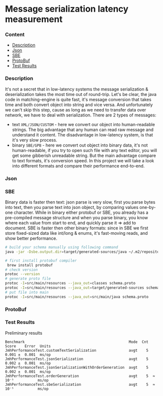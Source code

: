 # Message serialization latency measurement

### Content
* [Description](#description)
* [Json](#json)
* [SBE](#sbe)
* [ProtoBuf](#protobuf)
* [Test Results](#test-results)

### Description
It's not a secret that in low-latency systems the message serialization & deserialization takes the most time out of round-trip. Let's be clear, the java code in matching-engine is quite fast, it's message conversion that takes time and both convert object into string and vice versa. And unfortunately we can't skip this step, cause as long as we need to transfer data over network, we have to deal with serialization.
There are 2 types of messages:
* text `XML/JSON/CUSTOM` - here we convert our object into human-readable strings. The big advantage that any human can read raw message and understand it content. The disadvantage in low-latency system, is that it's very slow process.
* binary `SBE/GPB` - here we convert out object into binary data, it's not human-readable, if you try to open such file with any text editor, you will get some gibberish unreadable string. But the main advantage compare to text formats, it's conversion speed. In this project we will take a look into different formats and compare their performance end-to-end.

### Json


### SBE
Binary data is faster then text: json parse is very slow, first you parse bytes into text, then you parse text into json object, by comparing values one-by-one character. While in binary either protobuf or SBE, you already has a pre-compiled message structure and when you parse binary, you know where each value from start to end, and quickly parse it => add to document.
SBE is faster then other binary formats: since in SBE we first store fixed-sized data like int/long & enums, it's fast-moving reads, and show better performance.
```bash
# build your schema manually using following command
java -jar -Dsbe.output.dir=target/generated-sources/java ~/.m2/repository/uk/co/real-logic/sbe-all/1.30.0/sbe-all-1.30.0.jar src/main/resources/sbe-schema.xml 

# first install protobuf compiler
 brew install protobuf
# check version
protoc --version
# generate proto file
protoc -I=src/main/resources --java_out=classes schema.proto
protoc -I=src/main/resources --java_out=target/generated-sources schema.proto
# put file into main
protoc -I=src/main/resources --java_out=src/main/java schema.proto
```

### ProtoBuf

### Test Results
Preliminary results
```
Benchmark                                                Mode  Cnt   Score    Error  Units
JmhPerformanceTest.customTextSerialization               avgt    5   0.001 ±  0.001  ms/op
JmhPerformanceTest.jsonSerialization                     avgt    5   0.002 ±  0.001  ms/op
JmhPerformanceTest.jsonSerializationWithOrderGeneration  avgt    5   0.002 ±  0.001  ms/op
JmhPerformanceTest.orderGeneration                       avgt    5  ≈ 10⁻⁵           ms/op
JmhPerformanceTest.sbeSerialization                      avgt    5  ≈ 10⁻⁵           ms/op
```